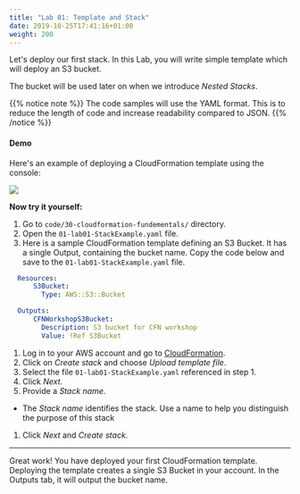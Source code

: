 ```yaml
---
title: "Lab 01: Template and Stack"
date: 2019-10-25T17:41:16+01:00
weight: 200
---
```


Let's deploy our first stack. In this Lab, you will write simple template which
will deploy an S3 bucket.

The bucket will be used later on when we introduce _Nested Stacks_.

{{% notice note %}} 
The code samples will use the YAML format. This is to reduce the length of code and increase readability compared to JSON. 
{{% /notice %}}

#### Demo

Here's an example of deploying a CloudFormation template using the console:

![](/30-cloudformation-fundamentals/template-example.gif)

**Now try it yourself:**

1. Go to `code/30-cloudformation-fundementals/` directory.
1. Open the `01-lab01-StackExample.yaml` file.
1. Here is a sample CloudFormation template defining an S3 Bucket. It has a
   single Output, containing the bucket name. Copy the code below and save to
   the `01-lab01-StackExample.yaml` file.

  ```yaml
    Resources:
        S3Bucket:
          Type: AWS::S3::Bucket

    Outputs:
        CFNWorkshopS3Bucket:
          Description: S3 bucket for CFN workshop
          Value: !Ref S3Bucket
  ```

1. Log in to your AWS account and go to [CloudFormation](https://console.aws.amazon.com/cloudformation).
1. Click on _Create stack_ and choose _Upload template file_.
1. Select the file `01-lab01-StackExample.yaml` referenced in step 1.
1. Click _Next_.
1. Provide a _Stack name_.
  * The _Stack name_ identifies the stack. Use a name to help you distinguish the purpose of this stack
1. Click _Next_ and _Create stack_.

---

Great work! You have deployed your first CloudFormation template.
Deploying the template creates a single S3 Bucket in your account. In the Outputs tab, it will output the bucket name.
